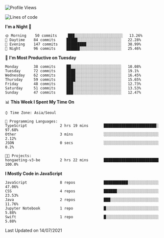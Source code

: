 <!--START_SECTION:waka-->
![Profile Views](http://img.shields.io/badge/Profile%20Views-0-blue)

![Lines of code](https://img.shields.io/badge/From%20Hello%20World%20I%27ve%20Written-92525%20lines%20of%20code-blue)

**I'm a Night 🦉** 

```text
🌞 Morning    50 commits     ███░░░░░░░░░░░░░░░░░░░░░░   13.26% 
🌆 Daytime    84 commits     █████░░░░░░░░░░░░░░░░░░░░   22.28% 
🌃 Evening    147 commits    █████████░░░░░░░░░░░░░░░░   38.99% 
🌙 Night      96 commits     ██████░░░░░░░░░░░░░░░░░░░   25.46%

```
📅 **I'm Most Productive on Tuesday** 

```text
Monday       38 commits     ██░░░░░░░░░░░░░░░░░░░░░░░   10.08% 
Tuesday      72 commits     ████░░░░░░░░░░░░░░░░░░░░░   19.1% 
Wednesday    62 commits     ████░░░░░░░░░░░░░░░░░░░░░   16.45% 
Thursday     59 commits     ████░░░░░░░░░░░░░░░░░░░░░   15.65% 
Friday       48 commits     ███░░░░░░░░░░░░░░░░░░░░░░   12.73% 
Saturday     51 commits     ███░░░░░░░░░░░░░░░░░░░░░░   13.53% 
Sunday       47 commits     ███░░░░░░░░░░░░░░░░░░░░░░   12.47%

```


📊 **This Week I Spent My Time On** 

```text
⌚︎ Time Zone: Asia/Seoul

💬 Programming Languages: 
TypeScript               2 hrs 19 mins       ████████████████████████░   97.68% 
Other                    3 mins              ░░░░░░░░░░░░░░░░░░░░░░░░░   2.12% 
JSON                     0 secs              ░░░░░░░░░░░░░░░░░░░░░░░░░   0.2%

🐱‍💻 Projects: 
hongaeting-v3-be         2 hrs 22 mins       █████████████████████████   100.0%

```

**I Mostly Code in JavaScript** 

```text
JavaScript               8 repos             ███████████░░░░░░░░░░░░░░   47.06% 
CSS                      4 repos             ██████░░░░░░░░░░░░░░░░░░░   23.53% 
Java                     2 repos             ███░░░░░░░░░░░░░░░░░░░░░░   11.76% 
Jupyter Notebook         1 repo              █░░░░░░░░░░░░░░░░░░░░░░░░   5.88% 
Swift                    1 repo              █░░░░░░░░░░░░░░░░░░░░░░░░   5.88%

```



 Last Updated on 14/07/2021
<!--END_SECTION:waka-->

